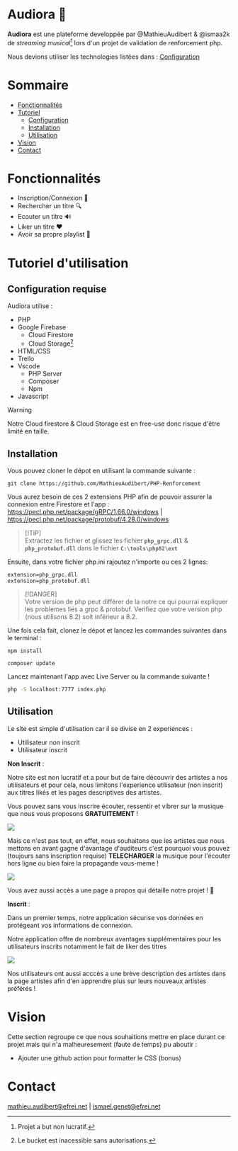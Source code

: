 # Audiora 🎵

**Audiora** est une plateforme developpée par 
@MathieuAudibert & @ismaa2k de *streaming musical*[^1] lors d'un projet de validation de renforcement php.

Nous devions utiliser les technologies listées dans : [Configuration](#configuration-requise) 

[^1]: Projet a but non lucratif.

# Sommaire

- [Fonctionnalités](#fonctionnalités)
- [Tutoriel](#tutoriel-dutilisation)
    - [Configuration](#configuration-requise)
    - [Installation](#installation)
    - [Utilisation](#utilisation)
- [Vision](#vision)
- [Contact](#contact)

# Fonctionnalités

* Inscription/Connexion 📄
* Rechercher un titre 🔍
* Ecouter un titre 🔊
* Liker un titre ❤️
* Avoir sa propre playlist 💽

# Tutoriel d'utilisation

## Configuration requise

Audiora utilise :
- PHP
- Google Firebase
    - Cloud Firestore
    - Cloud Storage[^2]
- HTML/CSS
- Trello
- Vscode
    - PHP Server
    - Composer
    - Npm
- Javascript

>[!WARNING] 
>Notre Cloud firestore & Cloud Storage est en free-use donc risque d'être limité en taille.

[^2]: Le bucket est inacessible sans autorisations.

## Installation

Vous pouvez cloner le dépot en utilisant la commande suivante :
``` 
git clone https://github.com/MathieuAudibert/PHP-Renforcement
``` 

Vous aurez besoin de ces 2 extensions PHP afin de pouvoir assurer la connexion entre Firestore et l'app : 
https://pecl.php.net/package/gRPC/1.66.0/windows | https://pecl.php.net/package/protobuf/4.28.0/windows

>[!TIP]\
>Extractez les fichier et glissez les fichier **`php_grpc.dll`** & **`php_protobuf.dll`** dans le fichier **`C:\tools\php82\ext`**

Ensuite, dans votre fichier php.ini rajoutez n'importe ou ces 2 lignes: 
```
extension=php_grpc.dll
extension=php_protobuf.dll
```

>[!DANGER]\
>Votre version de php peut différer de la notre ce qui pourrai expliquer les problemes liés a grpc & protobuf. Verifiez que votre version php (nous utilisons 8.2) soit inférieur a 8.2.

Une fois cela fait, clonez le dépot et lancez les commandes suivantes dans le terminal : 
```
npm install
```

```
composer update 
```

Lancez maintenant l'app avec Live Server ou la commande suivante !

```bash
php -S localhost:7777 index.php
```

## Utilisation 

Le site est simple d'utilisation car il se divise en 2 experiences : 
- Utilisateur non inscrit
- Utilisateur inscrit

**Non Inscrit** :

Notre site est non lucratif et a pour but de faire découvrir des artistes a nos utilisateurs et pour cela, nous limitons l'experience utilisateur (non inscrit) aux titres likés et les pages descriptives des artistes. 

Vous pouvez sans vous inscrire écouter, ressentir et vibrer sur la musique que nous vous proposons **GRATUITEMENT** ! 

<img src="https://s11.gifyu.com/images/SApxB.gif"/>

Mais ce n'est pas tout, en effet, nous souhaitons que les artistes que nous mettons en avant gagne d'avantage d'auditeurs c'est pourquoi vous pouvez (toujours sans inscription requise) **TELECHARGER** la musique pour l'écouter hors ligne ou bien faire la propagande vous-meme !

<img src="https://s11.gifyu.com/images/SApK1.gif"/>

Vous avez aussi accès a une page a propos qui détaille notre projet ! 🚀

**Inscrit** :

Dans un premier temps, notre application sécurise vos données en protégeant vos informations de connexion. 

Notre application offre de nombreux avantages supplémentaires pour les utilisateurs inscrits notamment le fait de liker des titres 

<img src="https://s1.gifyu.com/images/SApNX.gif"/>

Nos utilisateurs ont aussi acccès a une brève description des artistes dans la page artistes afin d'en apprendre plus sur leurs nouveaux artistes préférés !
  
# Vision

Cette section regroupe ce que nous souhaitions mettre en place durant ce projet mais qui n'a malheuresement (faute de temps) pu aboutir : 
- Ajouter une github action pour formatter le CSS (bonus)

# Contact

mathieu.audibert@efrei.net | ismael.genet@efrei.net
